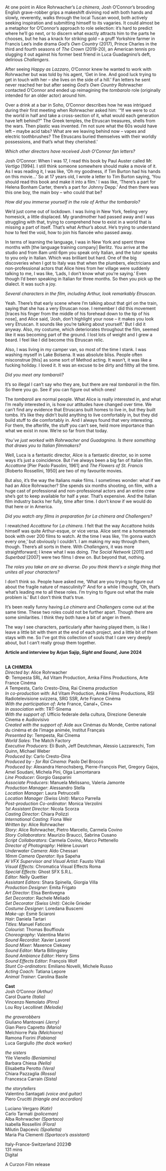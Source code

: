 
At one point in Alice Rohrwacher’s _La chimera_, Josh O’Connor’s brooding English grave-robber grips a makeshift divining rod with both hands and slowly, reverently, walks through the local Tuscan wood, both actively seeking inspiration and submitting himself to its vagaries. It could almost be a metaphor for O’Connor’s approach to role selection: it’s hard to predict where he’ll go next, or to discern what exactly attracts him to the parts he chooses, but he has a knack for striking gold – a gruff Yorkshire farmer in Francis Lee’s indie drama _God’s Own Country_ (2017), Prince Charles in the third and fourth seasons of _The Crown_ (2019-20), an American tennis pro slugging it out against his former best friend in Luca Guadagnino’s deft, delirious _Challengers_.

After seeing _Happy as Lazzaro_, O’Connor knew he wanted to work with Rohrwacher but was told by his agent, ‘Get in line. And good luck trying to get in touch with her – she lives on the side of a hill.’ Fan letters he sent never reached her but after seeing _God’s Own Country_ Rohrwacher contacted O’Connor and ended up reimagining the _tombarolo_ role (originally intended for an older actor) around him.

Over a drink at a bar in Soho, O’Connor describes how he was intrigued during their first meeting when Rohrwacher asked him: ‘“If we were to cut the world in half and take a cross-section of it, what would each generation have left behind?” The Greek temples, the Etruscan treasures, shells from the wars. Then plastic was invented. I’m not sure what the 60s would have left – maybe acid tabs? What are we leaving behind now – vapes and electric toothbrushes? The Etruscans buried themselves with their worldly possessions, and that’s what they cherished.’

_Which other directors have received Josh O’Connor fan letters?_

Josh O’Connor: When I was 17, I read this book by Paul Auster called _Mr. Vertigo_ [1994]. I still think someone somewhere should make a movie of it. As I was reading it, I was like, ‘Oh my goodness, if Tim Burton had his hands on this movie…’ So at 17 years old, I wrote a letter to Tim Burton saying, ‘You should read this book and make it into a film.’ I was like, ‘There’s a part for Helena Bonham Carter, there’s a part for Johnny Depp.’ And then there was this one boy, the main boy – who could that be?

_How did you immerse yourself in the role of Arthur the tombarolo?_

We’d just come out of lockdown. I was living in New York, feeling very homesick, a little displaced. My grandmother had passed away and I was struggling with that, trying to comprehend how to exist in a world that is missing a part of itself. That’s what Arthur’s about. He’s trying to understand how to feel the void, how to join his fiancée who passed away.

In terms of learning the language, I was in New York and spent three months with [the language training company] Berlitz. You arrive at the studio and from 8am until 6pm you speak only Italian, and the tutor speaks to you only in Italian. Which was brilliant but hard. One of the big discoveries when I got to Italy was that when the plumbers, electricians and non-professional actors that Alice hires from her village were suddenly talking to me, I was like, ‘Lads, I don’t know what you’re saying.’ Even though I’d been speaking in Italian for three months. So then you pick up the dialect. It was such a joy.

_Several characters in the film, including Arthur, look remarkably Etruscan._

Yeah. There’s that early scene where I’m talking about that girl on the train, saying that she has a very Etruscan nose. I remember I did this movement [traces his finger from the middle of his forehead down to the tip of his nose], and Alice said, ‘Josh, don’t highlight your nose – it makes you look very Etruscan. It sounds like you’re talking about yourself.’ But I did it anyway. Also, my costume, which deteriorates throughout the film, seemed like it was becoming part of the ground. I lost lots of weight and I grew a beard. I feel like I did become this Etruscan relic.

Also, I was living in my camper van, so most of the time I stank. I was washing myself in Lake Bolsena. It was absolute bliss. People often misconstrue [this] as some sort of Method acting. It wasn’t, it was like a fucking holiday. I loved it. It was an excuse to be dirty and filthy all the time.

_Did you meet any tombaroli?_

It’s so illegal I can’t say who they are, but there are real _tombaroli_ in the film.  
So there you go. See if you can figure out which ones!

The _tombaroli_ are normal people. What Alice is really interested in, and what I’m really interested in, is how our attitudes have changed over time. We can’t find any evidence that Etruscans built homes to live in, but they built tombs. It’s like they didn’t build anything to live comfortably in, but they did build stuff to die comfortably in. And I always found that very interesting. For them, the afterlife, the stuff you can’t see, held more importance than what we exist in now. We’re so far from that today.

_You’ve just worked with Rohrwacher and Guadagnino. Is there something that draws you to Italian filmmakers?_

Well, Luca is a fantastic director, Alice is a fantastic director, so in some ways it’s just a coincidence. But I’ve always been a big fan of Italian film. _Accattone_ [Pier Paolo Pasolini, 1961] and _The Flowers of St. Francis_ [Roberto Rossellini, 1950] are two of my favourite movies.

But also, it’s the way the Italians make films. I sometimes wonder: what if we had an Alice Rohrwacher? She spends six months shooting, on film, with a huge cast of professional and non-professional actors and an entire crew she’s got to keep available for half a year. That’s expensive. And the Italian film industry backs her fully, time after time. I don’t know if we would do that here or in America.

_Did you watch any films in preparation for La chimera and Challengers?_

I rewatched _Accattone_ for _La chimera_. I felt that the way Accattone holds himself was quite Arthur-esque, or vice versa. Alice sent me a homemade book with over 200 films to watch. At the time I was like, ‘I’m gonna watch every one,’ but obviously I couldn’t. I am making my way through them, though. There’s all sorts in there. With _Challengers_, it was more straightforward; I knew what I was doing. _The Social Network_ [2011] and _Superbad_ [2007] were two films I drew on. But beyond that, nothing.

_The roles you take on are so diverse. Do you think there’s a single thing that unites all your characters?_

I don’t think so. People have asked me, ‘What are you trying to figure out about the fragile nature of masculinity?’ And for a while I thought, ‘Oh, that’s what’s leading me to all these roles. I’m trying to figure out what the male problem is.’ But I don’t think that’s true.

It’s been really funny having _La chimera_ and _Challengers_ come out at the same time. These two roles could not be further apart. Though there are some similarities. I think they both have a bit of anger in them.

The way I see characters, particularly after having played them, is like I leave a little bit with them at the end of each project, and a little bit of them stays with me. So I’ve got this collection of souls that I care very deeply about, but I can’t really group them together.

**Article and interview by Arjun Sajip, _Sight and Sound_, June 2024**
<br><br>

**LA CHIMERA**  
_Directed by_: Alice Rohrwacher  
©: Tempesta SRL, Ad Vitam Production,  Amka Films Productions, Arte France Cinéma  
_A_ Tempesta, Carlo Cresto-Dina, Rai Cinema _production_  
_In co-production with_: Ad Vitam Production,  Amka Films Productions, RSI Radiotelevisione svizzera, SRG SSR, Arte France Cinéma  
_With the participation of_: Arte France,  Canal+, Cine+  
_In association with_: TRT-Sinema  
_With the support of_: Ufficio federale della cultura, Direzione Generale Cinema e Audiovisivo  
_Created with the support of_: Aide aux Cinémas du Monde, Centre national du cinéma et de l’image animée, Institut Français  
_Presented by_: Tempesta, Rai Cinema  
_World Sales_: The Match Factory  
_Executive Producers_: Eli Bush, Jeff Deutchman, Alessio Lazzareschi, Tom Quinn, Michael Weber  
_Produced by_: Carlo Cresto-Dina  
_Produced by - for Rai Cinema_: Paolo Del Brocco  
_Produced by_: Alexandra Henochsberg,  Pierre-François Piet, Gregory Gajos, Amel Soudani, Michela Pini, Olga Lamontanara  
_Line Producer_: Giorgio Gasparini  
_Associate Producers_: Manuela Melissano,  Valeria Jamonte  
_Production Manager_: Alessandro Stella  
_Location Manager_: Laura Petruccelli  
_Location Manager (Swiss Unit)_: Marco Parrella  
_Post-production Co-ordinator_: Monica Verzolini  
_1st Assistant Director_: Nicola Scorza  
_Casting Director_: Chiara Polizzi  
_International Casting_: Fiona Weir  
_Written by_: Alice Rohrwacher  
_Story_: Alice Rohrwacher, Pietro Marcello,  Carmela Covino  
_Story Collaborators_: Maurizio Braucci,  Sabrina Cusano  
_Script Collaborators_: Carmela Covino,  Marco Pettenello  
_Director of Photography_: Hélène Louvart  
_Underwater Camera_: Aldo Chessari  
_16mm Camera Operator_: Ilya Sapeha  
_AI VFX Supervisor and Visual Artist_: Fausto Vitali  
_Visual Effects_: Chromatica Visual Effects Roma  
_Special Effects_: Ghost SFX S.R.L.  
_Editor_: Nelly Quettier  
_Assistant Editors_: Shara Spinella, Giorgia Villa  
_Production Designer_: Emita Frigato  
_Art Director_: Elisa Bentivegna  
_Set Decorator_: Rachele Meliadò  
_Set Decorator (Swiss Unit)_: Cécile Grieder  
_Costume Designer_: Loredana Buscemi  
_Make-up_: Esmè Sciaroni  
_Hair_: Daniela Tartari  
_Titles_: Manuel Faticoni  
_Colourist_: Thomas Bouffioulx  
_Choreography_: Valentina Marini  
_Sound Recordist_: Xavier Lavorel  
_Sound Mixer_: Maxence Ciekawy  
_Sound Editor_: Marta Billingsley  
_Sound Ambiance Editor_: Henry Sims  
_Sound Effects Editor_: François Wolf  
_Stunt Co-ordinators_: Emiliano Novelli,  Michele Russo  
_Acting Coach_: Tatiana Lepore  
_Animal Trainer_: Carolina Basile

**Cast**  
Josh O’Connor _(Arthur)_  
Carol Duarte _(Italia)_  
Vincenzo Nemolato _(Pirro)_  
Lou Roy Lecollinet _(Melodie)_

_the graverobbers_  
Giuliano Mantovani _(Jerry)_  
Gian Piero Capretto _(Mario)_  
Melchiorre Pala _(Melchiorre)_  
Ramona Fiorini _(Fabiana)_  
Luca Gargiullo _(the dock worker)_

_the sisters_  
Yile Vienello _(Beniamina)_  
Barbara Chiesa _(Nella)_  
Elisabetta Perotto _(Vera)_  
Chiara Pazzaglia _(Rossa)_  
Francesca Carrain _(Sista)_

_the storytellers_  
Valentino Santagati _(voice and guitar)_  
Piero Crucitti _(triangle and accordion)_

Luciano Vergaro _(Katir)_  
Carlo Tarmati _(policeman)_  
Alba Rohrwacher _(Spartaco)_  
Isabella Rossellini _(Flora)_  
Milutin Dapcevic _(Spalletta)_  
Maria Pia Clementi _(Spartaco’s assistant)_

Italy-France-Switzerland 2023©  
131 mins  
Digital

A Curzon Film release
<br><br>
<!--stackedit_data:
eyJoaXN0b3J5IjpbLTE3MjM1ODY3NzJdfQ==
-->